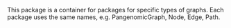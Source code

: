 This package is a container for packages for specific types of graphs. Each package uses the same names, e.g. PangenomicGraph, Node, Edge, Path. 
